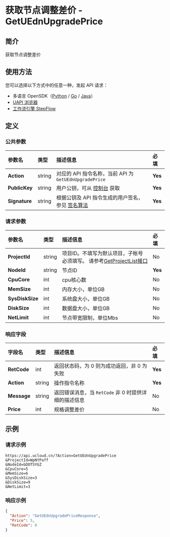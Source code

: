 # 获取节点调整差价 - GetUEdnUpgradePrice

## 简介

获取节点调整差价





## 使用方法

您可以选择以下方式中的任意一种，发起 API 请求：
- 多语言 OpenSDK（[Python](https://github.com/ucloud/ucloud-sdk-python3) / [Go](https://github.com/ucloud/ucloud-sdk-go) / [Java](https://github.com/ucloud/ucloud-sdk-java)）
- [UAPI 浏览器](https://console.ucloud.cn/uapi/detail?id=GetUEdnUpgradePrice)
- [工作流引擎 StepFlow](https://console.ucloud.cn/stepflow/manage/)

## 定义

### 公共参数

| 参数名 | 类型 | 描述信息 | 必填 |
|:---|:---|:---|:---|
| **Action**     | string  | 对应的 API 指令名称，当前 API 为 `GetUEdnUpgradePrice`                        | **Yes** |
| **PublicKey**  | string  | 用户公钥，可从 [控制台](https://console.ucloud.cn/uapi/apikey) 获取                                             | **Yes** |
| **Signature**  | string  | 根据公钥及 API 指令生成的用户签名，参见 [签名算法](api/summary/signature.md)  | **Yes** |

### 请求参数

| 参数名 | 类型 | 描述信息 | 必填 |
|:---|:---|:---|:---|
| **ProjectId** | string | 项目ID。不填写为默认项目，子帐号必须填写。 请参考[GetProjectList接口](api/summary/get_project_list) |No|
| **NodeId** | string | 节点ID |**Yes**|
| **CpuCore** | int | cpu核心数 |No|
| **MemSize** | int | 内存大小，单位GB |No|
| **SysDiskSize** | int | 系统盘大小，单位GB |No|
| **DiskSize** | int | 数据盘大小，单位GB |No|
| **NetLimit** | int | 节点带宽限制，单位Mbs |No|

### 响应字段

| 字段名 | 类型 | 描述信息 | 必填 |
|:---|:---|:---|:---|
| **RetCode** | int | 返回状态码，为 0 则为成功返回，非 0 为失败 |**Yes**|
| **Action** | string | 操作指令名称 |**Yes**|
| **Message** | string | 返回错误消息，当 `RetCode` 非 0 时提供详细的描述信息 |No|
| **Price** | int | 规格调整差价 |No|




## 示例

### 请求示例
    
```
https://api.ucloud.cn/?Action=GetUEdnUpgradePrice
&ProjectId=WpNYPaff
&NodeId=bDOTSYGZ
&CpuCore=5
&MemSize=6
&SysDiskSize=3
&DiskSize=9
&NetLimit=3
```

### 响应示例
    
```json
{
  "Action": "GetUEdnUpgradePriceResponse",
  "Price": 5,
  "RetCode": 0
}
```





